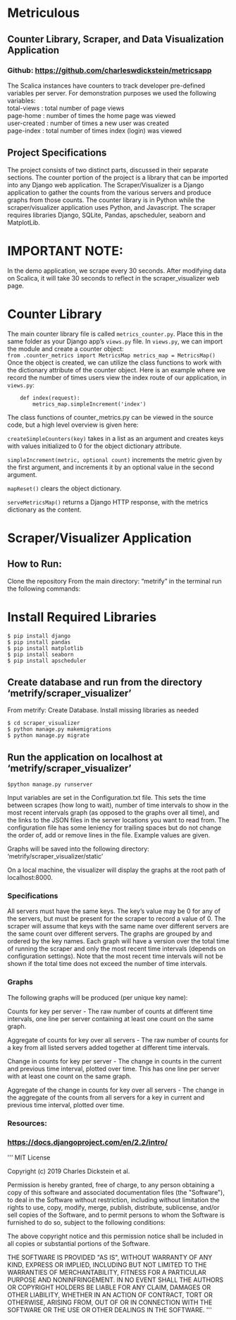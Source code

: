 # Metriculous
## Counter Library, Scraper, and Data Visualization Application
### Github: https://github.com/charleswdickstein/metricsapp


The Scalica instances have counters to track developer pre-defined variables per server. For demonstration purposes we  used the following variables:<br/>
total-views : total number of page views<br/>
page-home : number of times the home page was viewed<br/>
user-created : number of times a new user was created<br/>
page-index : total number of times index (login) was viewed

## Project Specifications

The project consists of two distinct parts, discussed in their separate sections. The counter portion of the project is a library that can be imported into any Django web application. The Scraper/Visualizer is a Django application to gather the counts from the various servers and produce graphs from those counts. The counter library is in Python while the scraper/visualizer application uses Python, and Javascript. The scraper requires libraries Django, SQLite, Pandas, apscheduler, seaborn and MatplotLib.

# IMPORTANT NOTE: 
In the demo application, we scrape every 30 seconds. After modifying data on Scalica, it will take 30 seconds to reflect in the scraper_visualizer web page. 

# Counter Library

The main counter library file is called `metrics_counter.py`. Place this in the same folder as your Django app’s `views.py` file. In `views.py`, we can import the module and create a counter object:<br/>
	```from .counter_metrics import MetricsMap
	metrics_map = MetricsMap()```
Once the object is created, we can utilize the class functions to work with the dictionary attribute of the counter object. Here is an example where we record the number of times users view the index route of our application, in `views.py`:<br/>
```	metrics_map = MetricsMap()
	def index(request):
	    metrics_map.simpleIncrement('index')
```

The class functions of counter_metrics.py can be viewed in the source code, but a high level overview is given here:<br/>

`createSimpleCounters(key)` takes in a list as an argument and creates keys with values initialized to 0 for the object dictionary attribute.<br/>

`simpleIncrement(metric, optional count)` increments the metric given by the first argument, and increments it by an optional value in the second argument. <br/>

`mapReset()` clears the object dictionary. <br/>

`serveMetricsMap()` returns a Django HTTP response, with the metrics dictionary as the content.
	

	

# Scraper/Visualizer Application

## How to Run:
Clone the repository
From the main directory: “metrify” in the terminal run the following commands:<br/>
# Install Required Libraries
```
$ pip install django
$ pip install pandas
$ pip install matplotlib
$ pip install seaborn
$ pip install apscheduler
```
## Create database and run from the directory ‘metrify/scraper_visualizer’
From metrify:
Create Database. Install missing libraries as needed 
```
$ cd scraper_visualizer
$ python manage.py makemigrations
$ python manage.py migrate
```
## Run the application on localhost at ‘metrify/scraper_visualizer’
`$python manage.py runserver`

Input variables are set in the Configuration.txt file. This sets the time between scrapes (how long to wait), number of time intervals to show in the most recent intervals graph (as opposed to the graphs over all time), and the links to the JSON files in the server locations you want to read from. The configuration file has some leniency for trailing spaces but do not change the order of, add or remove lines in the file. Example values are given.

Graphs will be saved into the following directory: ‘metrify/scraper_visualizer/static’

On a local machine, the visualizer will display the graphs at the root path of localhost:8000.

### Specifications

All servers must have the same keys. The key’s value may be 0 for any of the servers, but must be present for the scraper to record a value of 0. The scraper will assume that keys with the same name over different servers are the same count over different servers. 
The graphs are grouped by and ordered by the key names. Each graph will have a version over the total time of running the scraper and only the most recent time intervals (depends on configuration settings). Note that the most recent time intervals will not be shown if the total time does not exceed the number of time intervals. 

### Graphs

The following graphs will be produced (per unique key name):

Counts for key per server - The raw number of counts at different time intervals, one line per server containing at least one count on the same graph.

Aggregate of counts for key over all servers - The raw number of counts for a key from all listed servers added together at different time intervals.

Change in counts for key per server - The change in counts in the current and previous time interval, plotted over time. This has one line per server with at least one count on the same graph.

Aggregate of the change in counts for key over all servers - The change in the aggregate of the counts from all servers for a key in current and previous time interval, plotted over time.


### Resources:
### https://docs.djangoproject.com/en/2.2/intro/

'''
MIT License

Copyright (c) 2019 Charles Dickstein et al.

Permission is hereby granted, free of charge, to any person obtaining a copy
of this software and associated documentation files (the "Software"), to deal
in the Software without restriction, including without limitation the rights
to use, copy, modify, merge, publish, distribute, sublicense, and/or sell
copies of the Software, and to permit persons to whom the Software is
furnished to do so, subject to the following conditions:

The above copyright notice and this permission notice shall be included in all
copies or substantial portions of the Software.

THE SOFTWARE IS PROVIDED "AS IS", WITHOUT WARRANTY OF ANY KIND, EXPRESS OR
IMPLIED, INCLUDING BUT NOT LIMITED TO THE WARRANTIES OF MERCHANTABILITY,
FITNESS FOR A PARTICULAR PURPOSE AND NONINFRINGEMENT. IN NO EVENT SHALL THE
AUTHORS OR COPYRIGHT HOLDERS BE LIABLE FOR ANY CLAIM, DAMAGES OR OTHER
LIABILITY, WHETHER IN AN ACTION OF CONTRACT, TORT OR OTHERWISE, ARISING FROM,
OUT OF OR IN CONNECTION WITH THE SOFTWARE OR THE USE OR OTHER DEALINGS IN THE
SOFTWARE.
'''
